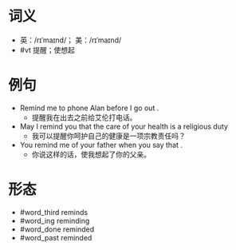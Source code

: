 # 词义
- 英：/rɪˈmaɪnd/； 美：/rɪˈmaɪnd/
- #vt 提醒；使想起
# 例句
- Remind me to phone Alan before I go out .
	- 提醒我在出去之前给艾伦打电话。
- May I remind you that the care of your health is a religious duty
	- 我可以提醒你呵护自己的健康是一项宗教责任吗？
- You remind me of your father when you say that .
	- 你说这样的话，使我想起了你的父亲。
# 形态
- #word_third reminds
- #word_ing reminding
- #word_done reminded
- #word_past reminded
